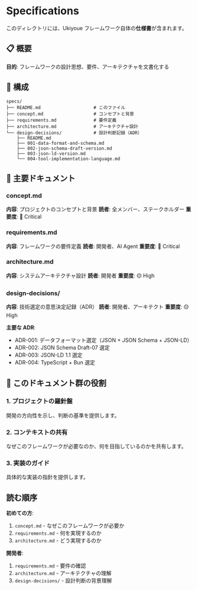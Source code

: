 # Specifications

このディレクトリには、Ukiyoue フレームワーク自体の**仕様書**が含まれます。

## 📋 概要

**目的**: フレームワークの設計思想、要件、アーキテクチャを文書化する

## 📁 構成

```text
specs/
├── README.md                    # このファイル
├── concept.md                   # コンセプトと背景
├── requirements.md              # 要件定義
├── architecture.md              # アーキテクチャ設計
└── design-decisions/            # 設計判断記録（ADR）
    ├── README.md
    ├── 001-data-format-and-schema.md
    ├── 002-json-schema-draft-version.md
    ├── 003-json-ld-version.md
    └── 004-tool-implementation-language.md
```

## 📝 主要ドキュメント

### concept.md

**内容**: プロジェクトのコンセプトと背景
**読者**: 全メンバー、ステークホルダー
**重要度**: 🔴 Critical

### requirements.md

**内容**: フレームワークの要件定義
**読者**: 開発者、AI Agent
**重要度**: 🔴 Critical

### architecture.md

**内容**: システムアーキテクチャ設計
**読者**: 開発者
**重要度**: 🟡 High

### design-decisions/

**内容**: 技術選定の意思決定記録（ADR）
**読者**: 開発者、アーキテクト
**重要度**: 🟡 High

**主要な ADR**:

- ADR-001: データフォーマット選定（JSON + JSON Schema + JSON-LD）
- ADR-002: JSON Schema Draft-07 選定
- ADR-003: JSON-LD 1.1 選定
- ADR-004: TypeScript + Bun 選定

## 🎯 このドキュメント群の役割

### 1. プロジェクトの羅針盤

開発の方向性を示し、判断の基準を提供します。

### 2. コンテキストの共有

なぜこのフレームワークが必要なのか、何を目指しているのかを共有します。

### 3. 実装のガイド

具体的な実装の指針を提供します。

## 読む順序

**初めての方**:

1. `concept.md` - なぜこのフレームワークが必要か
2. `requirements.md` - 何を実現するのか
3. `architecture.md` - どう実現するのか

**開発者**:

1. `requirements.md` - 要件の確認
2. `architecture.md` - アーキテクチャの理解
3. `design-decisions/` - 設計判断の背景理解
